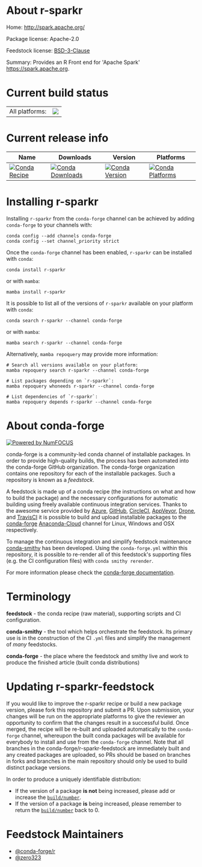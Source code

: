 About r-sparkr
==============

Home: http://spark.apache.org/

Package license: Apache-2.0

Feedstock license: [BSD-3-Clause](https://github.com/conda-forge/r-sparkr-feedstock/blob/master/LICENSE.txt)

Summary: Provides an R Front end for 'Apache Spark' <https://spark.apache.org>.

Current build status
====================


<table><tr><td>All platforms:</td>
    <td>
      <a href="https://dev.azure.com/conda-forge/feedstock-builds/_build/latest?definitionId=14834&branchName=master">
        <img src="https://dev.azure.com/conda-forge/feedstock-builds/_apis/build/status/r-sparkr-feedstock?branchName=master">
      </a>
    </td>
  </tr>
</table>

Current release info
====================

| Name | Downloads | Version | Platforms |
| --- | --- | --- | --- |
| [![Conda Recipe](https://img.shields.io/badge/recipe-r--sparkr-green.svg)](https://anaconda.org/conda-forge/r-sparkr) | [![Conda Downloads](https://img.shields.io/conda/dn/conda-forge/r-sparkr.svg)](https://anaconda.org/conda-forge/r-sparkr) | [![Conda Version](https://img.shields.io/conda/vn/conda-forge/r-sparkr.svg)](https://anaconda.org/conda-forge/r-sparkr) | [![Conda Platforms](https://img.shields.io/conda/pn/conda-forge/r-sparkr.svg)](https://anaconda.org/conda-forge/r-sparkr) |

Installing r-sparkr
===================

Installing `r-sparkr` from the `conda-forge` channel can be achieved by adding `conda-forge` to your channels with:

```
conda config --add channels conda-forge
conda config --set channel_priority strict
```

Once the `conda-forge` channel has been enabled, `r-sparkr` can be installed with `conda`:

```
conda install r-sparkr
```

or with `mamba`:

```
mamba install r-sparkr
```

It is possible to list all of the versions of `r-sparkr` available on your platform with `conda`:

```
conda search r-sparkr --channel conda-forge
```

or with `mamba`:

```
mamba search r-sparkr --channel conda-forge
```

Alternatively, `mamba repoquery` may provide more information:

```
# Search all versions available on your platform:
mamba repoquery search r-sparkr --channel conda-forge

# List packages depending on `r-sparkr`:
mamba repoquery whoneeds r-sparkr --channel conda-forge

# List dependencies of `r-sparkr`:
mamba repoquery depends r-sparkr --channel conda-forge
```


About conda-forge
=================

[![Powered by
NumFOCUS](https://img.shields.io/badge/powered%20by-NumFOCUS-orange.svg?style=flat&colorA=E1523D&colorB=007D8A)](https://numfocus.org)

conda-forge is a community-led conda channel of installable packages.
In order to provide high-quality builds, the process has been automated into the
conda-forge GitHub organization. The conda-forge organization contains one repository
for each of the installable packages. Such a repository is known as a *feedstock*.

A feedstock is made up of a conda recipe (the instructions on what and how to build
the package) and the necessary configurations for automatic building using freely
available continuous integration services. Thanks to the awesome service provided by
[Azure](https://azure.microsoft.com/en-us/services/devops/), [GitHub](https://github.com/),
[CircleCI](https://circleci.com/), [AppVeyor](https://www.appveyor.com/),
[Drone](https://cloud.drone.io/welcome), and [TravisCI](https://travis-ci.com/)
it is possible to build and upload installable packages to the
[conda-forge](https://anaconda.org/conda-forge) [Anaconda-Cloud](https://anaconda.org/)
channel for Linux, Windows and OSX respectively.

To manage the continuous integration and simplify feedstock maintenance
[conda-smithy](https://github.com/conda-forge/conda-smithy) has been developed.
Using the ``conda-forge.yml`` within this repository, it is possible to re-render all of
this feedstock's supporting files (e.g. the CI configuration files) with ``conda smithy rerender``.

For more information please check the [conda-forge documentation](https://conda-forge.org/docs/).

Terminology
===========

**feedstock** - the conda recipe (raw material), supporting scripts and CI configuration.

**conda-smithy** - the tool which helps orchestrate the feedstock.
                   Its primary use is in the construction of the CI ``.yml`` files
                   and simplify the management of *many* feedstocks.

**conda-forge** - the place where the feedstock and smithy live and work to
                  produce the finished article (built conda distributions)


Updating r-sparkr-feedstock
===========================

If you would like to improve the r-sparkr recipe or build a new
package version, please fork this repository and submit a PR. Upon submission,
your changes will be run on the appropriate platforms to give the reviewer an
opportunity to confirm that the changes result in a successful build. Once
merged, the recipe will be re-built and uploaded automatically to the
`conda-forge` channel, whereupon the built conda packages will be available for
everybody to install and use from the `conda-forge` channel.
Note that all branches in the conda-forge/r-sparkr-feedstock are
immediately built and any created packages are uploaded, so PRs should be based
on branches in forks and branches in the main repository should only be used to
build distinct package versions.

In order to produce a uniquely identifiable distribution:
 * If the version of a package **is not** being increased, please add or increase
   the [``build/number``](https://docs.conda.io/projects/conda-build/en/latest/resources/define-metadata.html#build-number-and-string).
 * If the version of a package **is** being increased, please remember to return
   the [``build/number``](https://docs.conda.io/projects/conda-build/en/latest/resources/define-metadata.html#build-number-and-string)
   back to 0.

Feedstock Maintainers
=====================

* [@conda-forge/r](https://github.com/conda-forge/r/)
* [@zero323](https://github.com/zero323/)

